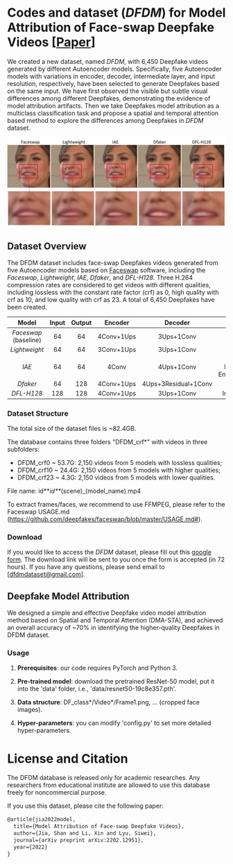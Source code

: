 # Codes and dataset (*DFDM*) for Model Attribution of Face-swap Deepfake Videos [<a href="https://arxiv.org/abs/2202.12951">Paper</a>]

We created a new dataset, named *DFDM*, with 6,450 Deepfake videos generated by different Autoencoder models. Specifically, five Autoencoder models with variations in encoder, decoder, intermediate layer, and input resolution, respectively, have been selected to generate Deepfakes based on the same input. We have first observed the visible but subtle visual differences among different Deepfakes, demonstrating the evidence of model attribution artifacts. Then we take Deepfakes model attribution as a multiclass classification task and propose a spatial and temporal attention based method to explore the differences among Deepfakes in *DFDM* dataset.

<img src="Fig/Fig1.jpg" alt="demo" width="600"/>

## Dataset Overview 
The DFDM dataset includes face-swap Deepfakes videos generated from five Autoencoder models based on [Faceswap](https://github.com/deepfakes/faceswap) software, including the *Faceswap*, *Lightweight*, *IAE*, *Dfaker*, and *DFL-H128*. Three H.264 compression rates are considered to get videos with different qualities, including lossless with the constant rate factor (crf) as 0, high quality with crf as 10, and low quality with crf as 23. A total of 6,450 Deepfakes have been created.


| Model | Input | Output | Encoder | Decoder | Variation| 
| :-------------------: | :-----: | :-----: | :---------: | :---------: | :---------: |
|  *Faceswap* (baseline)  |   64    |   64    |  4Conv+1Ups |  3Ups+1Conv |  /
|  *Lightweight*          |   64    |   64    |  3Conv+1Ups |  3Ups+1Conv |  Encoder|  
|  *IAE*                  |   64    |   64    |  4Conv      |  4Ups+1Conv |  Intermediate layers; Shared Encoder&Decoder|  
|  *Dfaker*               |   64    |   128   |  4Conv+1Ups | 4Ups+3Residual+1Conv |  Decoder|  
|  *DFL-H128*             |  128    |  128    |  4Conv+1Ups |  3Ups+1Conv |  Input resolution|  

### Dataset Structure
The total size of the dataset files is ~82.4GB.

The database contains three folders "DFDM_crf*" with videos in three subfolders:  
- DFDM_crf0 ~ 53.7G: 2,150 videos from 5 models with lossless qualities;
- DFDM_crf10 ~ 24.4G: 2,150 videos from 5 models with higher qualities;
- DFDM_crf23 ~ 4.3G: 2,150 videos from 5 models with lower qualities. 

File name: id**_id**_(scene)_(model_name).mp4

To extract frames/faces, we recommend to use FFMPEG, please refer to the Faceswap USAGE.md (https://github.com/deepfakes/faceswap/blob/master/USAGE.md#).

### Download
If you would like to access the *DFDM* dataset, please fill out this [google form](https://docs.google.com/forms/d/e/1FAIpQLSeM-1pJ13RyPVgF0bGRQtLiupwWDvALD6rKa_Oa8sIluIqtSA/viewform?vc=0&c=0&w=1&flr=0&usp=mail_form_link). The download link will be sent to you once the form is accepted (in 72 hours). If you have any questions, please send email to [dfdmdataset@gmail.com].

## Deepfake Model Attribution
We designed a simple and effective Deepfake video model attribution method based on Spatial and Temporal Attention (DMA-STA), and achieved an overall accuracy of ~70% in identifying the higher-quality Deepfakes in DFDM dataset.
### Usage
1. **Prerequisites**: our code requires PyTorch and Python 3. 

2. **Pre-trained model**: download the pretrained ResNet-50 model, put it into the 'data' folder, i.e., 'data/resnet50-19c8e357.pth'.

3. **Data structure**: DF_class*/Video*/Frame1.png, ... (cropped face images).

4. **Hyper-parameters**: you can modify 'config.py' to set more detailed hyper-parameters.

# License and Citation
The DFDM database is released only for academic researches. Any researchers from educational institute are allowed to use this database freely for noncommercial purpose.

If you use this dataset, please cite the following paper:
```
@article{jia2022model,
  title={Model Attribution of Face-swap Deepfake Videos},
  author={Jia, Shan and Li, Xin and Lyu, Siwei},
  journal={arXiv preprint arXiv:2202.12951},
  year={2022}
}

